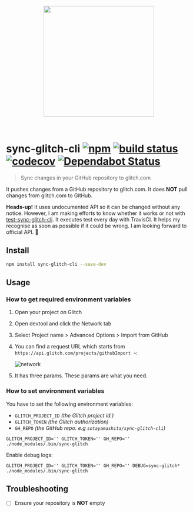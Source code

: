 [npm badge]: https://badge.fury.io/js/sync-glitch-cli.svg
[npm url]:   https://badge.fury.io/js/sync-glitch-cli
[build badge]: https://travis-ci.org/glitch-tools/sync-glitch-cli.svg?branch=master
[build url]:   https://travis-ci.org/glitch-tools/sync-glitch-cli
[codecov badge]: https://codecov.io/gh/glitch-tools/sync-glitch-cli/branch/master/graph/badge.svg
[codecov url]:   https://codecov.io/gh/glitch-tools/sync-glitch-cli
[dependabot badge]: https://api.dependabot.com/badges/status?host=github&repo=glitch-tools/sync-glitch-cli
[dependabot url]:   https://dependabot.com

<p align="center">
  <img src="https://user-images.githubusercontent.com/1587053/34863913-2c2a214c-f7b5-11e7-950f-efca77278393.png" width="300"/>
<p/>
<br>

# sync-glitch-cli [![npm][npm badge]][npm url] [![build status][build badge]][build url] [![codecov][codecov badge]][codecov url] [![Dependabot Status][dependabot badge]][dependabot url]

> Sync changes in your GitHub repository to glitch.com

It pushes changes from a GitHub repository to glitch.com. It does **NOT** pull changes from glitch.com to GitHub.

**Heads-up!**  It uses undocumented API so it can be changed without any notice. However, I am making efforts to know whether it works or not with [test-sync-glitch-cli](https://github.com/sotayamashita/test-sync-glitch-cli). It executes test every day with TravisCI. It helps my recognise as soon as possible if it could be wrong. I am looking forward to official API. :unicorn:

## Install

```bash
npm install sync-glitch-cli --save-dev
```

## Usage

### How to get required environment variables

1. Open your project on Glitch
1. Open devtool and click the Network tab
1. Select Project name > Advanced Options > Import from GitHub
1. You can find a request URL which starts from `https://api.glitch.com/projects/githubImport ~`:

   ![network](https://raw.githubusercontent.com/glitch-tools/sync-glitch-cli/master/public/assets/capture.png)

1. It has three params. These params are what you need.

### How to set environment variables

You have to set the following environment variables:

- `GLITCH_PROJECT_ID` _(the Glitch project id.)_
- `GLITCH_TOKEN` _(the Glitch authorization)_
- `GH_REPO` _(the GitHub repo. e.g `sotayamashita/sync-glitch-cli`)_

```console
GLITCH_PROJECT_ID='' GLITCH_TOKEN='' GH_REPO='' ./node_modules/.bin/sync-glitch
```

Enable debug logs:

```console
GLITCH_PROJECT_ID='' GLITCH_TOKEN='' GH_REPO='' DEBUG=sync-glitch* ./node_modules/.bin/sync-glitch
```

## Troubleshooting

- [ ] Ensure your repository is **NOT** empty
